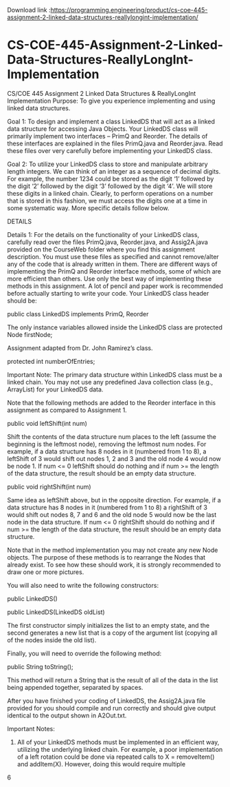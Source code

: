Download link :https://programming.engineering/product/cs-coe-445-assignment-2-linked-data-structures-reallylongint-implementation/


# CS-COE-445-Assignment-2-Linked-Data-Structures-ReallyLongInt-Implementation
CS/COE 445 Assignment 2 Linked Data Structures &amp; ReallyLongInt Implementation
Purpose: To give you experience implementing and using linked data structures.

Goal 1: To design and implement a class LinkedDS<T> that will act as a linked data structure for accessing Java Objects. Your LinkedDS<T> class will primarily implement two interfaces – PrimQ<T> and Reorder. The details of these interfaces are explained in the files PrimQ.java and Reorder.java. Read these files over very carefully before implementing your LinkedDS<T> class.

Goal 2: To utilize your LinkedDS<T> class to store and manipulate arbitrary length integers. We can think of an integer as a sequence of decimal digits. For example, the number 1234 could be stored as the digit ‘1’ followed by the digit ‘2’ followed by the digit ‘3’ followed by the digit ‘4’. We will store these digits in a linked chain. Clearly, to perform operations on a number that is stored in this fashion, we must access the digits one at a time in some systematic way. More specific details follow below.

DETAILS

Details 1: For the details on the functionality of your LinkedDS<T> class, carefully read over the files PrimQ.java, Reorder.java, and Assig2A.java provided on the CourseWeb folder where you find this assignment description. You must use these files as specified and cannot remove/alter any of the code that is already written in them. There are different ways of implementing the PrimQ<T> and Reorder interface methods, some of which are more efficient than others. Use only the best way of implementing these methods in this assignment. A lot of pencil and paper work is recommended before actually starting to write your code. Your LinkedDS<T> class header should be:

public class LinkedDS<T> implements PrimQ<T>, Reorder

The only instance variables allowed inside the LinkedDS<T> class are protected Node firstNode;

Assignment adapted from Dr. John Ramirez’s class.

protected int numberOfEntries;

Important Note: The primary data structure within LinkedDS<T> class must be a linked chain. You may not use any predefined Java collection class (e.g., ArrayList) for your LinkedDS<T> data.

Note that the following methods are added to the Reorder interface in this assignment as compared to Assignment 1.

public void leftShift(int num)

Shift the contents of the data structure num places to the left (assume the beginning is the leftmost node), removing the leftmost num nodes. For example, if a data structure has 8 nodes in it (numbered from 1 to 8), a leftShift of 3 would shift out nodes 1, 2 and 3 and the old node 4 would now be node 1. If num <= 0 leftShift should do nothing and if num >= the length of the data structure, the result should be an empty data structure.

public void rightShift(int num)

Same idea as leftShift above, but in the opposite direction. For example, if a data structure has 8 nodes in it (numbered from 1 to 8) a rightShift of 3 would shift out nodes 8, 7 and 6 and the old node 5 would now be the last node in the data structure. If num <= 0 rightShift should do nothing and if num >= the length of the data structure, the result should be an empty data structure.

Note that in the method implementation you may not create any new Node objects. The purpose of these methods is to rearrange the Nodes that already exist. To see how these should work, it is strongly recommended to draw one or more pictures.

You will also need to write the following constructors:

public LinkedDS()

public LinkedDS(LinkedDS<T> oldList)

The first constructor simply initializes the list to an empty state, and the second generates a new list that is a copy of the argument list (copying all of the nodes inside the old list).

Finally, you will need to override the following method:

public String toString();

This method will return a String that is the result of all of the data in the list being appended together, separated by spaces.

After you have finished your coding of LinkedDS<T>, the Assig2A.java file provided for you should compile and run correctly and should give output identical to the output shown in A2Out.txt.

Important Notes:

1) All of your LinkedDS methods must be implemented in an efficient way, utilizing the underlying linked chain. For example, a poor implementation of a left rotation could be done via repeated calls to X = removeItem() and addItem(X). However, doing this would require multiple

6
